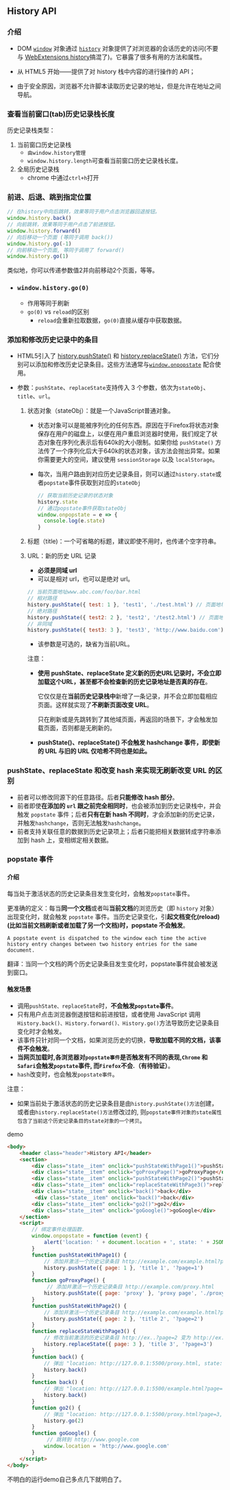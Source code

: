 ## History API

### 介绍

- DOM [`window`](https://developer.mozilla.org/zh-CN/docs/Web/API/Window) 对象通过 [`history`](https://developer.mozilla.org/zh-CN/docs/Web/API/Window/history) 对象提供了对浏览器的会话历史的访问(不要与 [WebExtensions history](https://developer.mozilla.org/en-US/docs/Mozilla/Add-ons/WebExtensions/API/history)搞混了)。它暴露了很多有用的方法和属性。

- 从 HTML5 开始——提供了对 history 栈中内容的进行操作的 API；
- 由于安全原因，浏览器不允许脚本读取历史记录的地址，但是允许在地址之间导航。

### 查看当前窗口(tab)历史记录栈长度

历史记录栈类型：

1. 当前窗口历史记录栈
   - `由window.history管理`
   - `window.history.length`可查看当前窗口历史记录栈长度。
2. 全局历史记录栈
   - chrome 中通过`ctrl+h`打开

### 前进、后退、跳到指定位置

```js
// 在history中向后跳转，效果等同于用户点击浏览器回退按钮。
window.history.back()
// 向前跳转，效果等同于用户点击了前进按钮。
window.history.forward()
// 向后移动一个页面 (等同于调用 back())
window.history.go(-1)
// 向前移动一个页面, 等同于调用了 forward()
window.history.go(1)
```

类似地，你可以传递参数值2并向前移动2个页面，等等。

- ### `window.history.go(0)`

  - 作用等同于刷新
  - `go(0)` vs `reload`的区别
    - `reload`会重新拉取数据，`go(0)`直接从缓存中获取数据。

### 添加和修改历史记录中的条目

- HTML5引入了 [history.pushState()](https://developer.mozilla.org/en-US/docs/Web/API/History/pushState) 和 [history.replaceState()](https://developer.mozilla.org/en-US/docs/Web/API/History_API#the_replacestate()_method) 方法，它们分别可以添加和修改历史记录条目。这些方法通常与[`window.onpopstate`](https://developer.mozilla.org/zh-CN/docs/Web/API/WindowEventHandlers/onpopstate) 配合使用。

- 参数：`pushState`、`replaceState`支持传入 3 个参数，依次为`stateObj`、`title`、`url`。

  1. 状态对象（stateObj）：就是一个JavaScript普通对象。

     - 状态对象可以是能被序列化的任何东西。原因在于Firefox将状态对象保存在用户的磁盘上，以便在用户重启浏览器时使用，我们规定了状态对象在序列化表示后有640k的大小限制。如果你给 `pushState()` 方法传了一个序列化后大于640k的状态对象，该方法会抛出异常。如果你需要更大的空间，建议使用 `sessionStorage` 以及 `localStorage`。

     - 每次，当用户路由到对应历史记录条目，则可以通过`history.state`或者`popstate`事件获取到对应的`stateObj`

       ```js
       // 获取当前历史记录的状态对象
       history.state
       // 通过popstate事件获取stateObj
       window.onpopstate = e => {
         console.log(e.state)
       }
       ```

  2. 标题（title)：一个可省略的标题，建议即使不用时，也传递个空字符串。

  3. URL：新的历史 URL 记录

     - **必须是同域 url**
     - 可以是相对 url，也可以是绝对 url。

     ```js
     // 当前页面地址www.abc.com/foo/bar.html
     // 相对路径
     history.pushState({ test: 1 }, 'test1', './test.html') // 页面地址变为www.abc.com/foo/test1.html
     // 绝对路径
     history.pushState({ test2: 2 }, 'test2', '/test2.html') // 页面地址变为www.abc.com/test2.html
     // 非同域
     history.pushState({ test3: 3 }, 'test3', 'http://www.baidu.com') // 跨域，报错。
     ```

     - 该参数是可选的，缺省为当前URL。

     注意：

     - **使用 pushState、replaceState 定义新的历史URL记录时，不会立即加载这个URL，甚至都不会检查新的历史记录地址是否真的存在**。

       它仅仅是在**当前历史记录栈中**新增了一条记录，并不会立即加载相应页面。这样就实现了**不刷新页面改变 URL**。

       只在刷新或是先跳转到了其他域页面，再返回的场景下，才会触发加载页面，否则都是无刷新的。

     - **pushState()、replaceState() 不会触发 hashchange 事件，即使新的 URL 与旧的 URL 仅哈希不同也是如此。**

### pushState、replaceState 和改变 hash 来实现无刷新改变 URL 的区别

- 前者可以修改同源下的任意路径。后者**只能修改 hash 部分**。
- 前者即使**在添加的 `url` 跟之前完全相同时**，也会被添加到历史记录栈中，并会触发 `popstate` 事件；后者**只有在新 hash 不同时**，才会添加新的历史记录，并触发`hashchange`，否则无法触发`hashchange`。
- 前者支持关联任意的数据到历史记录项上；后者只能把相关数据转成字符串添加到 hash 上，变相绑定相关数据。

### popstate 事件

#### 介绍

每当处于激活状态的历史记录条目发生变化时，会触发`popstate`事件。

更准确的定义：每当**同一个文档**或者叫**当前文档**的浏览历史（即 `history` 对象）出现变化时，就会触发 `popstate` 事件。当历史记录变化，引**起文档变化(reload)(比如当前文档刷新或者加载了另一个文档)时，popstate 不会触发**。

`A popstate event is dispatched to the window each time the active history entry changes between two history entries for the same document.`

翻译：当同一个文档的两个历史记录条目发生变化时，popstate事件就会被发送到窗口。

#### 触发场景

- 调用`pushState、replaceState`时，**不会触发`popstate`事件**。
- 只有用户点击浏览器倒退按钮和前进按钮，或者使用 JavaScript 调用`History.back()、History.forward()、History.go()`方法导致历史记录条目变化时才会触发。
- 该事件只针对同一个文档，如果浏览历史的切换，**导致加载不同的文档，该事件不会触发**。
- **当网页加载时,各浏览器对`popstate事件`是否触发有不同的表现,`Chrome` 和 `Safari`会触发`popstate`事件, 而`Firefox`不会.（有待验证）**。
- `hash`改变时，也会触发`popstate事件`。

注意：

- 如果当前处于激活状态的历史记录条目是由`history.pushState()方法`创建，或者由`history.replaceState()方法`修改过的, 则`popstate事件对象的state属性包含了当前这个历史记录条目的state对象的一个拷贝`。

demo

```html
<body>
	<header class="header">History API</header>
	<section>
		<div class="state__item" onclick="pushStateWithPage1()">pushStateWithpage1</div>
		<div class="state__item" onclick="goProxyPage()">goProxyPage</div>
		<div class="state__item" onclick="pushStateWithPage2()">pushStateWithpage2</div>
		<div class="state__item" onclick="replaceStateWithPage3()">replaceStateWithPage3</div>
		<div class="state__item" onclick="back()">back</div>
         <div class="state__item" onclick="back()">back</div>
		<div class="state__item" onclick="go2()">go2</div>
		<div class="state__item" onclick="goGoogle()">goGoogle</div>
	</section>
	<script>
		// 绑定事件处理函数.
		window.onpopstate = function (event) {
			alert('location: ' + document.location + ', state: ' + JSON.stringify(event.state))
		}
		function pushStateWithPage1() {
			// 添加并激活一个历史记录条目 http://example.com/example.html?page=1,条目索引为1
			history.pushState({ page: 1 }, 'title 1', '?page=1')
		}
		function goProxyPage() {
             // 添加并激活一个历史记录条目 http://example.com/proxy.html
			history.pushState({ page: 'proxy' }, 'proxy page', './proxy.html')
		}
		function pushStateWithPage2() {
			// 添加并激活一个历史记录条目 http://example.com/example.html?page=2,条目索引为2
			history.pushState({ page: 2 }, 'title 2', '?page=2')
		}
		function replaceStateWithPage3() {
			// 修改当前激活的历史记录条目 http://ex..?page=2 变为 http://ex..?page=3,条目索引为3
			history.replaceState({ page: 3 }, 'title 3', '?page=3')
		}
		function back() {
			// 弹出 "location: http://127.0.0.1:5500/proxy.html, state: {"page":"proxy"}"
			history.back()
		}
        function back() {
			// 弹出 "location: http://127.0.0.1:5500/example.html?page=1, state: {"page":1}"
			history.back()
		}
		function go2() {
			// 弹出 "location: http://127.0.0.1:5500/proxy.html?page=3, state: {"page":3}"
			history.go(2)
		}
		function goGoogle() {
             // 跳转到 http://www.google.com
			window.location = 'http://www.google.com'
		}
	</script>
</body>
```

不明白的运行demo自己多点几下就明白了。

